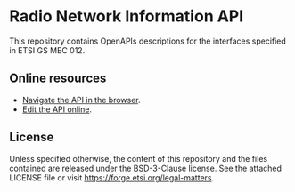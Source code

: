 # Radio Network Information API

This repository contains OpenAPIs descriptions for the interfaces specified in ETSI GS MEC 012.

## Online resources

* [Navigate the API in the browser](https://forge.etsi.org/swagger/ui/?url=https://forge.etsi.org/rep/mec/gs012-rnis-api/raw/stf606-final/RniAPI.yaml).
* [Edit the API online](https://forge.etsi.org/swagger/editor/?url=https://forge.etsi.org/rep/mec/gs012-rnis-api/raw/stf606-final/RniAPI.yaml).

## License

Unless specified otherwise, the content of this repository and the files contained are released under the BSD-3-Clause license.
See the attached LICENSE file or visit https://forge.etsi.org/legal-matters.
